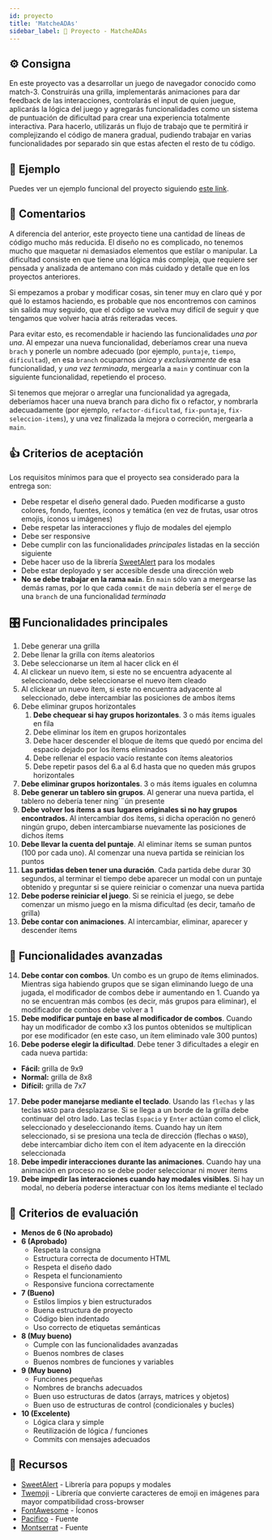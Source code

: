 ```yaml
---
id: proyecto
title: 'MatcheADAs'
sidebar_label: 🍒 Proyecto - MatcheADAs
---
```


## ⚙️ Consigna

En este proyecto vas a desarrollar un juego de navegador conocido como match-3. Construirás una grilla, implementarás animaciones para dar feedback de las interacciones, controlarás el input de quien juegue, aplicarás la lógica del juego y agregarás funcionalidades como un sistema de puntuación de dificultad para crear una experiencia totalmente interactiva. Para hacerlo, utilizarás un flujo de trabajo que te permitirá ir complejizando el código de manera gradual, pudiendo trabajar en varias funcionalidades por separado sin que estas afecten el resto de tu código.

## 👀 Ejemplo

Puedes ver un ejemplo funcional del proyecto siguiendo [este link](https://frontend-proyecto-matcheadas.adaitw.org).

## 💬 Comentarios

A diferencia del anterior, este proyecto tiene una cantidad de líneas de código mucho más reducida. El diseño no es complicado, no tenemos mucho que maquetar ni demasiados elementos que estilar o manipular. La dificultad consiste en que tiene una lógica más compleja, que requiere ser pensada y analizada de antemano con más cuidado y detalle que en los proyectos anteriores.

Si empezamos a probar y modificar cosas, sin tener muy en claro qué y por qué lo estamos haciendo, es probable que nos encontremos con caminos sin salida muy seguido, que el código se vuelva muy difícil de seguir y que tengamos que volver hacia atrás reiteradas veces.

Para evitar esto, es recomendable ir haciendo las funcionalidades _una por una_. Al empezar una nueva funcionalidad, deberíamos crear una nueva `brach` y ponerle un nombre adecuado (por ejemplo, `puntaje`, `tiempo`, `dificultad`), en esa `branch` ocuparnos _única y exclusivamente_ de esa funcionalidad, y _una vez terminada_, mergearla a `main` y continuar con la siguiente funcionalidad, repetiendo el proceso.

Si tenemos que mejorar o arreglar una funcionalidad ya agregada, deberíamos hacer una nueva branch para dicho fix o refactor, y nombrarla adecuadamente (por ejemplo, `refactor-dificultad`, `fix-puntaje`, `fix-seleccion-items`), y una vez finalizada la mejora o correción, mergearla a `main`.

## 👍 Criterios de aceptación

Los requisitos mínimos para que el proyecto sea considerado para la entrega son:

- Debe respetar el diseño general dado. Pueden modificarse a gusto colores, fondo, fuentes, íconos y temática (en vez de frutas, usar otros emojis, íconos u imágenes)
- Debe respetar las interacciones y flujo de modales del ejemplo
- Debe ser responsive
- Debe cumplir con las funcionalidades _principales_ listadas en la sección siguiente
- Debe hacer uso de la librería [SweetAlert](https://sweetalert.js.org/) para los modales
- Debe estar deployado y ser accesible desde una dirección web
- **No se debe trabajar en la rama `main`**. En `main` sólo van a mergearse las demás ramas, por lo que cada `commit` de `main` debería ser el `merge` de una `branch` de una funcionalidad _terminada_

## 🎛 Funcionalidades principales

1. Debe generar una grilla
2. Debe llenar la grilla con ítems aleatorios
3. Debe seleccionarse un ítem al hacer click en él
4. Al clickear un nuevo ítem, si este no se encuentra adyacente al seleccionado, debe seleccionarse el nuevo ítem cleado
5. Al clickear un nuevo ítem, si este no encuentra adyacente al seleccionado, debe intercambiar las posiciones de ambos ítems
6. Debe eliminar grupos horizontales
   1. **Debe chequear si hay grupos horizontales**. 3 o más ítems iguales en fila
   2. Debe eliminar los ítem en grupos horizontales
   3. Debe hacer descender el bloque de ítems que quedó por encima del espacio dejado por los ítems eliminados
   4. Debe rellenar el espacio vacío restante con ítems aleatorios
   5. Debe repetir pasos del 6.a al 6.d hasta que no queden más grupos horizontales
7. **Debe eliminar grupos horizontales**. 3 o más ítems iguales en columna
8. **Debe generar un tablero sin grupos**. Al generar una nueva partida, el tablero no debería tener ning´¨ún presente
9. **Debe volver los ítems a sus lugares originales si no hay grupos encontrados.** Al intercambiar dos ítems, si dicha operación no generó ningún grupo, deben intercambiarse nuevamente las posiciones de dichos ítems
10. **Debe llevar la cuenta del puntaje**. Al eliminar ítems se suman puntos (100 por cada uno). Al comenzar una nueva partida se reinician los puntos
11. **Las partidas deben tener una duración**. Cada partida debe durar 30 segundos, al terminar el tiempo debe aparecer un modal con un puntaje obtenido y preguntar si se quiere reiniciar o comenzar una nueva partida
12. **Debe poderse reiniciar el juego**. Si se reinicia el juego, se debe comenzar un mismo juego en la misma dificultad (es decir, tamaño de grilla)
13. **Debe contar con animaciones**. Al intercambiar, eliminar, aparecer y descender ítems

## 🚀 Funcionalidades avanzadas

14. **Debe contar con combos**. Un combo es un grupo de ítems eliminados. Mientras siga habiendo grupos que se sigan eliminando luego de una jugada, el modificador de combos debe ir aumentando en 1. Cuando ya no se encuentran más combos (es decir, más grupos para eliminar), el modificador de combos debe volver a 1
15. **Debe modificar puntaje en base al modificador de combos**. Cuando hay un modificador de combo x3 los puntos obtenidos se multiplican por ese modificador (en este caso, un ítem eliminado vale 300 puntos)
16. **Debe poderse elegir la dificultad**. Debe tener 3 dificultades a elegir en cada nueva partida:

- **Fácil:** grilla de 9x9
- **Normal:** grilla de 8x8
- **Difícil:** grilla de 7x7

17. **Debe poder manejarse mediante el teclado**. Usando las `flechas` y las teclas `WASD` para desplazarse. Si se llega a un borde de la grilla debe continuar del otro lado. Las teclas `Espacio` y `Enter` actúan como el click, seleccionado y deseleccionando ítems. Cuando hay un ítem seleccionado, si se presiona una tecla de dirección (flechas o `WASD`), debe intercambiar dicho ítem con el ítem adyacente en la dirección seleccionada
18. **Debe impedir interacciones durante las animaciones**. Cuando hay una animación en proceso no se debe poder seleccionar ni mover ítems
19. **Debe impedir las interacciones cuando hay modales visibles**. Si hay un modal, no debería poderse interactuar con los ítems mediante el teclado

## 📝 Criterios de evaluación

- **Menos de 6 (No aprobado)**
- **6 (Aprobado)**
  - Respeta la consigna
  - Estructura correcta de documento HTML
  - Respeta el diseño dado
  - Respeta el funcionamiento
  - Responsive funciona correctamente
- **7 (Bueno)**
  - Estilos limpios y bien estructurados
  - Buena estructura de proyecto
  - Código bien indentado
  - Uso correcto de etiquetas semánticas
- **8 (Muy bueno)**
  - Cumple con las funcionalidades avanzadas
  - Buenos nombres de clases
  - Buenos nombres de funciones y variables
- **9 (Muy bueno)**
  - Funciones pequeñas
  - Nombres de branchs adecuados
  - Buen uso estructuras de datos (arrays, matrices y objetos)
  - Buen uso de estructuras de control (condicionales y bucles)
- **10 (Excelente)**
  - Lógica clara y simple
  - Reutilización de lógica / funciones
  - Commits con mensajes adecuados

## 🧰 Recursos

- [SweetAlert](https://sweetalert.js.org/) - Librería para popups y modales
- [Twemoji](https://twemoji.twitter.com/) - Librería que convierte caracteres de emoji en imágenes para mayor compatibilidad cross-browser
- [FontAwesome](https://fontawesome.com/icons?d=gallery) - Íconos
- [Pacifico](https://fonts.google.com/specimen/Pacifico) - Fuente
- [Montserrat](https://fonts.google.com/specimen/Montserrat) - Fuente
